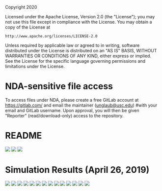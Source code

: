 Copyright 2020

Licensed under the Apache License, Version 2.0 (the "License");
you may not use this file except in compliance with the License.
You may obtain a copy of the License at

    http://www.apache.org/licenses/LICENSE-2.0

Unless required by applicable law or agreed to in writing, software
distributed under the License is distributed on an "AS IS" BASIS,
WITHOUT WARRANTIES OR CONDITIONS OF ANY KIND, either express or implied.
See the License for the specific language governing permissions and
limitations under the License.

# NDA-sensitive file access
To access files under NDA, please create a free GitLab account at <https://gitlab.com/> and email the maintainer (unglaub@usc.edu) 
#with your email and GitLab username. Upon approval, you will then be given "Reporter" (read/download-only) access to the repository.

# README
<img src="Documentation/images/README_USC_65nm_SAR_ADC_Apr26_2019_v3_Page_1.png">
<img src="Documentation/images/README_USC_65nm_SAR_ADC_Apr26_2019_v3_Page_2.png">
<img src="Documentation/images/README_USC_65nm_SAR_ADC_Apr26_2019_v3_Page_3.png" >

# Simulation Results (April 26, 2019)
<img src="Documentation/images/GF65_12b_SAR_ADC_Simulation_Results_Apr26_2019_Page_01.png">
<img src="Documentation/images/GF65_12b_SAR_ADC_Simulation_Results_Apr26_2019_Page_02.png">
<img src="Documentation/images/GF65_12b_SAR_ADC_Simulation_Results_Apr26_2019_Page_03.png">
<img src="Documentation/images/GF65_12b_SAR_ADC_Simulation_Results_Apr26_2019_Page_04.png">
<img src="Documentation/images/GF65_12b_SAR_ADC_Simulation_Results_Apr26_2019_Page_05.png">
<img src="Documentation/images/GF65_12b_SAR_ADC_Simulation_Results_Apr26_2019_Page_06.png">
<img src="Documentation/images/GF65_12b_SAR_ADC_Simulation_Results_Apr26_2019_Page_07.png">
<img src="Documentation/images/GF65_12b_SAR_ADC_Simulation_Results_Apr26_2019_Page_08.png">
<img src="Documentation/images/GF65_12b_SAR_ADC_Simulation_Results_Apr26_2019_Page_09.png">
<img src="Documentation/images/GF65_12b_SAR_ADC_Simulation_Results_Apr26_2019_Page_10.png">
<img src="Documentation/images/GF65_12b_SAR_ADC_Simulation_Results_Apr26_2019_Page_11.png">
<img src="Documentation/images/GF65_12b_SAR_ADC_Simulation_Results_Apr26_2019_Page_12.png">
<img src="Documentation/images/GF65_12b_SAR_ADC_Simulation_Results_Apr26_2019_Page_13.png">
<img src="Documentation/images/GF65_12b_SAR_ADC_Simulation_Results_Apr26_2019_Page_14.png">
